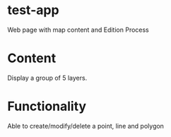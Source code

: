 # test-app
Web page with map content and Edition Process
# Content
Display a group of 5 layers.
# Functionality
Able to create/modify/delete a point, line and polygon
